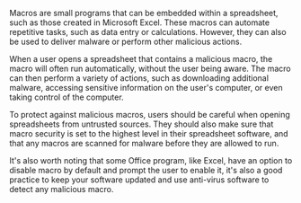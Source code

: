 Macros are small programs that can be embedded within a spreadsheet, such as those created in Microsoft Excel. These macros can automate repetitive tasks, such as data entry or calculations. However, they can also be used to deliver malware or perform other malicious actions.

When a user opens a spreadsheet that contains a malicious macro, the macro will often run automatically, without the user being aware. The macro can then perform a variety of actions, such as downloading additional malware, accessing sensitive information on the user's computer, or even taking control of the computer.

To protect against malicious macros, users should be careful when opening spreadsheets from untrusted sources. They should also make sure that macro security is set to the highest level in their spreadsheet software, and that any macros are scanned for malware before they are allowed to run.

It's also worth noting that some Office program, like Excel, have an option to disable macro by default and prompt the user to enable it, it's also a good practice to keep your software updated and use anti-virus software to detect any malicious macro.
